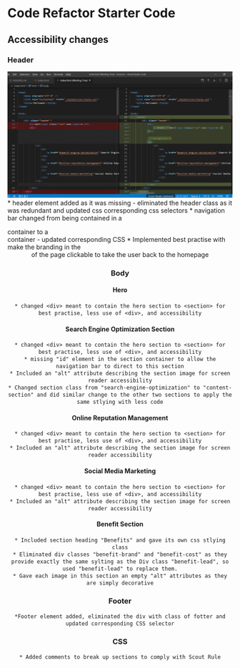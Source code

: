 # Code Refactor Starter Code

## Accessibility changes

 ### Header
 ![Header Changes](./assets/images/header-changes.png)
    * header element added as it was missing - eliminated the header class as it was redundant and updated css corresponding css selectors
    * navigation bar changed from being contained in a <div> container to a <nav> container - updated corresponding CSS
    * Implemented best practise with make the branding in the <header> of the page clickable to take the user back to the homepage

### Body

#### Hero
    * changed <div> meant to contain the hero section to <section> for best practise, less use of <div>, and accessibility

#### Search Engine Optimization Section
    * changed <div> meant to contain the hero section to <section> for best practise, less use of <div>, and accessibility
    * missing "id" element in the section container to allow the navigation bar to direct to this section
    * Included an "alt" attribute describing the section image for screen reader accessibility
    * Changed section class from "search-engine-optimization" to "content-section" and did similar change to the other two sections to apply the same stlying with less code

#### Online Reputation Management
    * changed <div> meant to contain the hero section to <section> for best practise, less use of <div>, and accessibility
    * Included an "alt" attribute describing the section image for screen reader accessibility

#### Social Media Marketing
    * changed <div> meant to contain the hero section to <section> for best practise, less use of <div>, and accessibility
    * Included an "alt" attribute describing the section image for screen reader accessibility

#### Benefit Section
    * Included section heading "Benefits" and gave its own css stlying class
    * Eliminated div classes "benefit-brand" and "benefit-cost" as they provide exactly the same sylting as the Div class "benefit-lead", so used "benefit-lead" to replace them.
    * Gave each image in this section an empty "alt" attributes as they are simply decorative

### Footer
    *Footer element added, eliminated the div with class of fotter and updated corresponding CSS selector

### CSS
    * Added comments to break up sections to comply with Scout Rule
